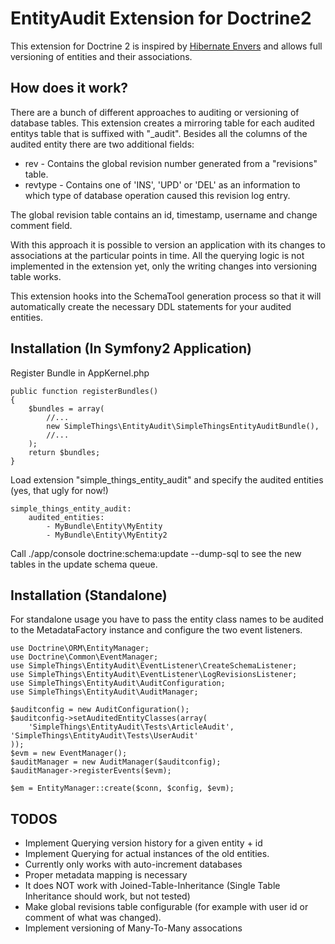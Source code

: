 # EntityAudit Extension for Doctrine2

This extension for Doctrine 2 is inspired by [Hibernate Envers](http://www.jboss.org/envers) and
allows full versioning of entities and their associations.

## How does it work?

There are a bunch of different approaches to auditing or versioning of database tables. This extension
creates a mirroring table for each audited entitys table that is suffixed with "_audit". Besides all the columns
of the audited entity there are two additional fields:

* rev - Contains the global revision number generated from a "revisions" table.
* revtype - Contains one of 'INS', 'UPD' or 'DEL' as an information to which type of database operation caused this revision log entry.

The global revision table contains an id, timestamp, username and change comment field.

With this approach it is possible to version an application with its changes to associations at the particular
points in time. All the querying logic is not implemented in the extension yet, only the writing
changes into versioning table works.

This extension hooks into the SchemaTool generation process so that it will automatically
create the necessary DDL statements for your audited entities.

## Installation (In Symfony2 Application)

Register Bundle in AppKernel.php

    public function registerBundles()
    {
        $bundles = array(
            //...
            new SimpleThings\EntityAudit\SimpleThingsEntityAuditBundle(),
            //...
        );
        return $bundles;
    }

Load extension "simple_things_entity_audit" and specify the audited entities (yes, that ugly for now!)

    simple_things_entity_audit:
        audited_entities:
            - MyBundle\Entity\MyEntity
            - MyBundle\Entity\MyEntity2

Call ./app/console doctrine:schema:update --dump-sql to see the new tables in the update schema queue.

## Installation (Standalone)

For standalone usage you have to pass the entity class names to be audited to the MetadataFactory
instance and configure the two event listeners.

    use Doctrine\ORM\EntityManager;
    use Doctrine\Common\EventManager;
    use SimpleThings\EntityAudit\EventListener\CreateSchemaListener;
    use SimpleThings\EntityAudit\EventListener\LogRevisionsListener;
    use SimpleThings\EntityAudit\AuditConfiguration;
    use SimpleThings\EntityAudit\AuditManager;

    $auditconfig = new AuditConfiguration();
    $auditconfig->setAuditedEntityClasses(array(
        'SimpleThings\EntityAudit\Tests\ArticleAudit', 'SimpleThings\EntityAudit\Tests\UserAudit'
    ));
    $evm = new EventManager();
    $auditManager = new AuditManager($auditconfig);
    $auditManager->registerEvents($evm);

    $em = EntityManager::create($conn, $config, $evm);

## TODOS

* Implement Querying version history for a given entity + id
* Implement Querying for actual instances of the old entities.
* Currently only works with auto-increment databases
* Proper metadata mapping is necessary
* It does NOT work with Joined-Table-Inheritance (Single Table Inheritance should work, but not tested)
* Make global revisions table configurable (for example with user id or comment of what was changed).
* Implement versioning of Many-To-Many assocations